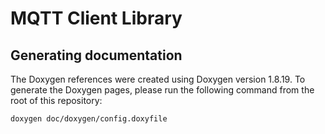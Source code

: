 # MQTT Client Library

## Generating documentation

The Doxygen references were created using Doxygen version 1.8.19. To generate the
Doxygen pages, please run the following command from the root of this repository:

```shell
doxygen doc/doxygen/config.doxyfile
```
